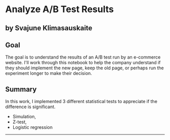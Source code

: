 # Analyze A/B Test Results
## by Svajune Klimasauskaite


## Goal

The goal is to understand the results of an A/B test run by an e-commerce website. I'll work through this notebook to help the company understand if they should implement the new page, keep the old page, or perhaps run the experiment longer to make their decision.

## Summary

In this work, I implemented 3 different statistical tests to appreciate if the difference is significant.
* Simulation, 
* Z-test, 
* Logistic regression

---